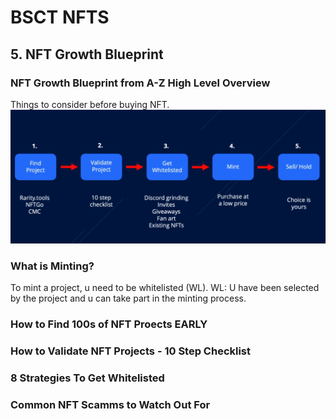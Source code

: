# BSCT NFTS

## 5. NFT Growth Blueprint

### NFT Growth Blueprint from A-Z High Level Overview
Things to consider before buying NFT.
![Buying NFT](./docs/m5.png?raw=true "NFT Buying Process")

### What is Minting?
To mint a project, u need to be whitelisted (WL).
WL: U have been selected by the project and u can take part in the minting process.
### How to Find 100s of NFT Proects EARLY
### How to Validate NFT Projects - 10 Step Checklist 
### 8 Strategies To Get Whitelisted
### Common NFT Scamms to Watch Out For